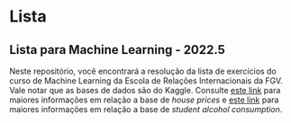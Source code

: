 # Lista
## Lista para Machine Learning - 2022.5
Neste repositório, você encontrará a resolução da lista de exercícios do curso de Machine Learning da Escola de Relações Internacionais da FGV. Vale notar que as bases de dados são do Kaggle. Consulte [este link](https://www.kaggle.com/c/house-prices-advanced-regression-techniques/data) para maiores informações em relação a base de _house prices_ e [este link](https://www.kaggle.com/datasets/uciml/student-alcohol-consumption?datasetId=251sortBy%3DvoteCount&select=student-por.csv) para maiores informações em relação a base de _student alcohol consumption_.
